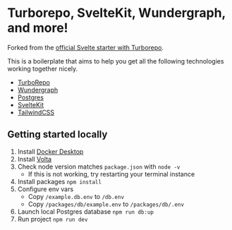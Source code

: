 # Turborepo, SvelteKit, Wundergraph, and more!

Forked from the [official Svelte starter with Turborepo](https://vercel.com/templates/svelte/turborepo-sveltekit-starter).

This is a boilerplate that aims to help you get all the following technologies working together nicely.

- [TurboRepo](https://turborepo.org/)
- [Wundergraph](https://wundergraph.com/)
- [Postgres](https://www.postgresql.org/)
- [SvelteKit](https://kit.svelte.dev)
- [TailwindCSS](https://tailwindcss.com/)

## Getting started locally

1. Install [Docker Desktop](https://docs.docker.com/compose/install)
2. Install [Volta](https://volta.sh/)
3. Check node version matches `package.json` with `node -v`
   - If this is not working, try restarting your terminal instance
4. Install packages `npm install`
5. Configure env vars
   - Copy `/example.db.env` to `/db.env`
   - Copy `/packages/db/example.env` to `/packages/db/.env`
6. Launch local Postgres database `npm run db:up`
7. Run project `npm run dev`

